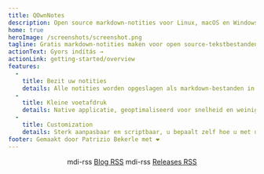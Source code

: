 ```yaml
---
title: QOwnNotes
description: Open source markdown-notities voor Linux, macOS en Windows, die samenwerkt met Nextcloud Notes
home: true
heroImage: /screenshots/screenshot.png
tagline: Gratis markdown-notities maken voor open source-tekstbestanden met Nextcloud / ownCloud-integratie
actionText: Gyors indítás →
actionLink: getting-started/overview
features:
  - 
    title: Bezit uw notities
    details: Alle notities worden opgeslagen als markdown-bestanden in platte tekst op uw computer, geen 'vendor lock-in'. Gebruik synchronisatieservices zoals Nextcloud om notities op verschillende apparaten te synchroniseren.
  - 
    title: Kleine voetafdruk
    details: Native applicatie, geoptimaliseerd voor snelheid en weinig processor- en geheugenbronnen.
  - 
    title: Customization
    details: Sterk aanpasbaar en scriptbaar, u bepaalt zelf hoe u met uw notities wilt werken.
footer: Gemaakt door Patrizio Bekerle met ❤️
---
```


<div class="rss-block">
    <v-chip outlined><v-icon left>mdi-rss</v-icon> <a href="https://feeds.feedburner.com/QOwnNotesBlog">Blog RSS</a></v-chip>
    <v-chip outlined><v-icon left>mdi-rss</v-icon> <a href="https://feeds.feedburner.com/QOwnNotesReleases">Releases RSS</a></v-chip>
</div>

<Poll />

<style>
    .rss-block { text-align: center; margin-bottom: 20px; }
</style>
